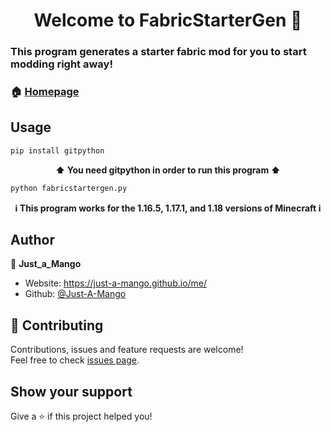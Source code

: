 <h1 align="center">Welcome to FabricStarterGen 👋</h1>


### This program generates a starter fabric mod for you to start modding right away!

### 🏠 [Homepage](https://github.com/Just-A-Mango/fabricstartergen#readme)

## Usage

```sh
pip install gitpython
```
<p align="center"><b>⬆️ You need gitpython in order to run this program ⬆️</b><br></p>

```sh
python fabricstartergen.py
```

<p align="center"><b>ℹ️ This program works for the 1.16.5, 1.17.1, and 1.18 versions of Minecraft ℹ️</b><br></p>

## Author

👤 **Just_a_Mango**

* Website: https://just-a-mango.github.io/me/
* Github: [@Just-A-Mango](https://github.com/Just-A-Mango)

## 🤝 Contributing

Contributions, issues and feature requests are welcome!<br />Feel free to check [issues page](https://github.com/Just-A-Mango/fabricstartergen/issues). 

## Show your support

Give a ⭐️ if this project helped you!
